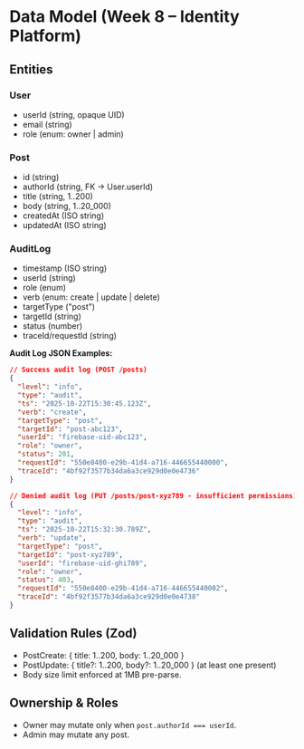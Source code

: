 # Data Model (Week 8 – Identity Platform)

## Entities

### User
- userId (string, opaque UID)
- email (string)
- role (enum: owner | admin)

### Post
- id (string)
- authorId (string, FK -> User.userId)
- title (string, 1..200)
- body (string, 1..20_000)
- createdAt (ISO string)
- updatedAt (ISO string)

### AuditLog
- timestamp (ISO string)
- userId (string)
- role (enum)
- verb (enum: create | update | delete)
- targetType ("post")
- targetId (string)
- status (number)
- traceId/requestId (string)

**Audit Log JSON Examples:**

```json
// Success audit log (POST /posts)
{
  "level": "info",
  "type": "audit",
  "ts": "2025-10-22T15:30:45.123Z",
  "verb": "create",
  "targetType": "post",
  "targetId": "post-abc123",
  "userId": "firebase-uid-abc123",
  "role": "owner",
  "status": 201,
  "requestId": "550e8400-e29b-41d4-a716-446655440000",
  "traceId": "4bf92f3577b34da6a3ce929d0e0e4736"
}

// Denied audit log (PUT /posts/post-xyz789 - insufficient permissions)
{
  "level": "info",
  "type": "audit",
  "ts": "2025-10-22T15:32:30.789Z",
  "verb": "update",
  "targetType": "post",
  "targetId": "post-xyz789",
  "userId": "firebase-uid-ghi789",
  "role": "owner",
  "status": 403,
  "requestId": "550e8400-e29b-41d4-a716-446655440002",
  "traceId": "4bf92f3577b34da6a3ce929d0e0e4738"
}
```

## Validation Rules (Zod)
- PostCreate: { title: 1..200, body: 1..20_000 }
- PostUpdate: { title?: 1..200, body?: 1..20_000 } (at least one present)
- Body size limit enforced at 1MB pre-parse.

## Ownership & Roles
- Owner may mutate only when `post.authorId === userId`.
- Admin may mutate any post.
